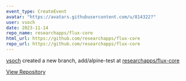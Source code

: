 ```yaml
---
event_type: CreateEvent
avatar: "https://avatars.githubusercontent.com/u/814322?"
user: vsoch
date: 2023-11-14
repo_name: researchapps/flux-core
html_url: https://github.com/researchapps/flux-core
repo_url: https://github.com/researchapps/flux-core
---
```


<a href='https://github.com/vsoch' target='_blank'>vsoch</a> created a new branch, add/alpine-test at <a href='https://github.com/researchapps/flux-core' target='_blank'>researchapps/flux-core</a>

<a href='https://github.com/researchapps/flux-core' target='_blank'>View Repository</a>